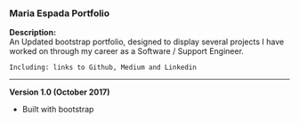 ### Maria Espada Portfolio 

<b> Description: </b>
<br>
An Updated bootstrap portfolio, designed to display several projects I have worked on through my career as a Software / Support Engineer. 

```Including: links to Github, Medium and Linkedin```

<hr>

 <b> Version 1.0 (October 2017) </b>

* Built with bootstrap 









